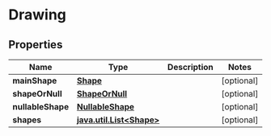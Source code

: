 

# Drawing


## Properties

| Name | Type | Description | Notes |
|------------ | ------------- | ------------- | -------------|
|**mainShape** | [**Shape**](Shape.md) |  |  [optional] |
|**shapeOrNull** | [**ShapeOrNull**](ShapeOrNull.md) |  |  [optional] |
|**nullableShape** | [**NullableShape**](NullableShape.md) |  |  [optional] |
|**shapes** | [**java.util.List&lt;Shape&gt;**](Shape.md) |  |  [optional] |



